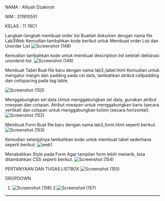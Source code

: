 NAMA    : Alliyah Dzakiroh

NIM     : 311910551

KELAS   : TI 19C1

Langkah-langkah membuat order list
Buatlah dokumen dengan nama file Lab3Web
Kemudian tambahkan kode berikut untuk Membuat order List dan Unorder List
![Screenshot (148)](https://user-images.githubusercontent.com/56861575/114791665-0e529f00-9db1-11eb-822a-ef69c20c93e3.png)

Kemudian tambahkan kode untuk membuat description list setelah deklarasi unorderd-list.
![Screenshot (149)](https://user-images.githubusercontent.com/56861575/114791712-23c7c900-9db1-11eb-935a-e4b6c3298d42.png)


Membuat Tabel
Buat file baru dengan nama lab3_tabel.html
Kemudian untuk mengatur margin dan padding pada cel data, tambahkan atribut 
cellpadding dan cellspacing pada tag table.
<table border="1" cellpadding="4" cellspacing="0">

![Screenshot (150)](https://user-images.githubusercontent.com/56861575/114794070-e74a9c00-9db5-11eb-8bc7-41755689cc88.png)


Menggabungkan sel data
Untuk menggabungkan sel data, gunakan atribut rowspan dan colspan. Atribut rowspan untuk
menggabungkan baris (secara vertikal) dan colspan untuk menggabungkan kolom (secara
horizontal).
![Screenshot (152)](https://user-images.githubusercontent.com/56861575/114792391-7f468680-9db2-11eb-805d-4984d45bef9e.png)

Membuat Form
Buat file baru dengan nama lab3_form.html seperti berikut.
![Screenshot (153)](https://user-images.githubusercontent.com/56861575/114792613-e49a7780-9db2-11eb-94d9-60af2c117000.png)

Kemudian selanjutnya tambahkan kode untuk membuat tabel sederhana seperti berikut:
![web1](https://user-images.githubusercontent.com/56861575/114792922-773b1680-9db3-11eb-8a39-f9add6873436.JPG)

Menabahkan Style pada Form
Agar tampilan form lebih menarik, bisa ditambahkan CSS seperti berikut.
![Screenshot (154)](https://user-images.githubusercontent.com/56861575/114793360-68089880-9db4-11eb-8607-b54994c21e3f.png)

PERTANYAAN DAN TUGAS
LISTBOX
![Screenshot (155)](https://user-images.githubusercontent.com/56861575/114793667-11e82500-9db5-11eb-9245-e8217ca85043.png)

DROPDOWN
1. ![Screenshot (156)](https://user-images.githubusercontent.com/56861575/114793777-57a4ed80-9db5-11eb-80d7-f41dd727c172.png)
2.![Screenshot (157)](https://user-images.githubusercontent.com/56861575/114793790-5ffd2880-9db5-11eb-9b23-09ead51f6649.png)














